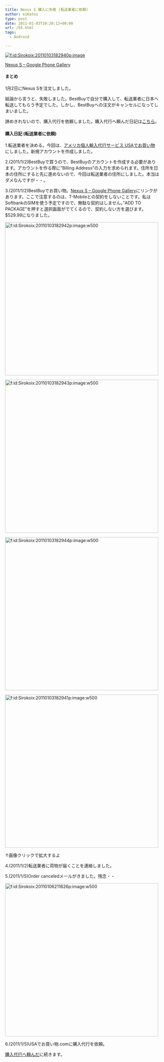 ```yaml
---
title: Nexus S 購入に失敗 (転送業者に依頼)
author: eiKatou
type: post
date: 2011-01-03T10:20:12+00:00
url: /55.html
tags:
  - Android

---
```

<div class="section">
  <p>
    <a href="http://f.hatena.ne.jp/Sirokoix/20110103182940" class="hatena-fotolife" target="_blank"><img src="http://cdn-ak.f.st-hatena.com/images/fotolife/S/Sirokoix/20110103/20110103182940.png" alt="f:id:Sirokoix:20110103182940p:image" title="f:id:Sirokoix:20110103182940p:image" class="hatena-fotolife" /></a>
  </p>
  
  <p>
    <a href="http://www.google.com/phone/detail/nexus-s" target="_blank">Nexus S &#8211; Google Phone Gallery</a>
  </p>
  
  <h4>
    まとめ
  </h4>
  
  <p>
    1月2日にNexus Sを注文しました。
  </p>
  
  <p>
    結論から言うと、失敗しました。BestBuyで自分で購入して、転送業者に日本へ転送してもらう予定でした。しかし、BestBuyへの注文がキャンセルになってしまいました。
  </p>
  
  <p>
    諦めきれないので、購入代行を依頼しました。購入代行へ頼んだ日記は<a href="http://d.hatena.ne.jp/Sirokoix/20110108/1294460199" target="_blank">こちら</a>。
  </p>
  
  <h4>
    購入日記 (転送業者に依頼)
  </h4>
  
  <p>
    1.転送業者を決める。今回は、<a href="http://www.usadeokaimono.com/" target="_blank">アメリカ個人輸入代行サービス USAでお買い物</a>にしました。新規アカウントを作成しました。
  </p>
  
  <p>
    2.(2011/1/2)BestBuyで買うので、BestBuyのアカウントを作成する必要があります。アカウントを作る際に&#8221;Billing Address&#8221;の入力を求められます。住所を日本の住所にすると先に進めないので、今回は転送業者の住所にしました。本当はダメなんですが・・。
  </p>
  
  <p>
    3.(2011/1/2)BestBuyでお買い物。<a href="http://www.google.com/phone/detail/nexus-s" target="_blank">Nexus S &#8211; Google Phone Gallery</a>にリンクがあります。ここで注意するのは、T-Mobileとの契約をしないことです。私はSoftbankのSIMを使う予定ですので、無駄な契約はしません。&#8221;ADD TO PACKAGE&#8221;を押すと選択画面がでてくるので、契約しない方を選びます。$529.99になりました。
  </p>
  
  <p>
    <a href="http://f.hatena.ne.jp/Sirokoix/20110103182942" class="hatena-fotolife" target="_blank"><img src="http://cdn-ak.f.st-hatena.com/images/fotolife/S/Sirokoix/20110103/20110103182942.png" alt="f:id:Sirokoix:20110103182942p:image:w500" title="f:id:Sirokoix:20110103182942p:image:w500" class="hatena-fotolife" width="500" /></a>
  </p>
  
  <p>
    <a href="http://f.hatena.ne.jp/Sirokoix/20110103182943" class="hatena-fotolife" target="_blank"><img src="http://cdn-ak.f.st-hatena.com/images/fotolife/S/Sirokoix/20110103/20110103182943.png" alt="f:id:Sirokoix:20110103182943p:image:w500" title="f:id:Sirokoix:20110103182943p:image:w500" class="hatena-fotolife" width="500" /></a>
  </p>
  
  <p>
    <a href="http://f.hatena.ne.jp/Sirokoix/20110103182944" class="hatena-fotolife" target="_blank"><img src="http://cdn-ak.f.st-hatena.com/images/fotolife/S/Sirokoix/20110103/20110103182944.png" alt="f:id:Sirokoix:20110103182944p:image:w500" title="f:id:Sirokoix:20110103182944p:image:w500" class="hatena-fotolife" width="500" /></a>
  </p>
  
  <p>
    <a href="http://f.hatena.ne.jp/Sirokoix/20110103182941" class="hatena-fotolife" target="_blank"><img src="http://cdn-ak.f.st-hatena.com/images/fotolife/S/Sirokoix/20110103/20110103182941.png" alt="f:id:Sirokoix:20110103182941p:image:w500" title="f:id:Sirokoix:20110103182941p:image:w500" class="hatena-fotolife" width="500" /></a>
  </p>
  
  <p>
    ↑画像クリックで拡大するよ
  </p>
  
  <p>
    4.(2011/1/2)転送業者に荷物が届くことを連絡しました。
  </p>
  
  <p>
    5.(2011/1/5)Order canceledメールがきました。残念・・
  </p>
  
  <p>
    <a href="http://f.hatena.ne.jp/Sirokoix/20110106211826" class="hatena-fotolife" target="_blank"><img src="http://cdn-ak.f.st-hatena.com/images/fotolife/S/Sirokoix/20110106/20110106211826.png" alt="f:id:Sirokoix:20110106211826p:image:w500" title="f:id:Sirokoix:20110106211826p:image:w500" class="hatena-fotolife" width="500" /></a>
  </p>
  
  <p>
    6.(2011/1/5)USAでお買い物.comに購入代行を依頼。
  </p>
  
  <p>
    <a href="http://d.hatena.ne.jp/Sirokoix/20110108/1294460199" target="_blank">購入代行へ頼んだ</a>に続きます。
  </p>
</div>
